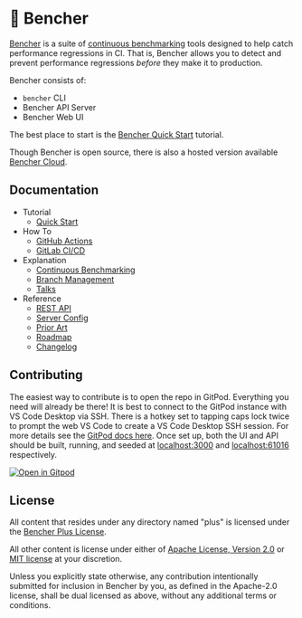 # 🐰 Bencher

[Bencher](https://bencher.dev) is a suite of [continuous benchmarking](https://bencher.dev/docs/explanation/continuous-benchmarking) tools designed to help catch performance regressions in CI. That is, Bencher allows you to detect and prevent performance regressions _before_ they make it to production.

Bencher consists of:

- `bencher` CLI
- Bencher API Server
- Bencher Web UI

The best place to start is the [Bencher Quick Start](https://bencher.dev/docs/tutorial/quick-start) tutorial.

Though Bencher is open source, there is also a hosted version available [Bencher Cloud](https://bencher.dev).

## Documentation

- Tutorial
  - [Quick Start](https://bencher.dev/docs/tutorial/quick-start)
- How To
  - [GitHub Actions](https://bencher.dev/docs/how-to/github-actions)
  - [GitLab CI/CD](https://bencher.dev/docs/how-to/gitlab-ci-cd)
- Explanation
  - [Continuous Benchmarking](https://bencher.dev/docs/explanation/continuous-benchmarking)
  - [Branch Management](https://bencher.dev/docs/explanation/branch-management)
  - [Talks](https://bencher.dev/docs/explanation/talks)
- Reference
  - [REST API](https://bencher.dev/docs/reference/api)
  - [Server Config](https://bencher.dev/docs/reference/server-config)
  - [Prior Art](https://bencher.dev/docs/reference/prior-art)
  - [Roadmap](https://bencher.dev/docs/reference/roadmap)
  - [Changelog](https://bencher.dev/docs/reference/changelog)

## Contributing

The easiest way to contribute is to open the repo in GitPod.
Everything you need will already be there!
It is best to connect to the GitPod instance with VS Code Desktop via SSH.
There is a hotkey set to tapping caps lock twice to prompt the web VS Code to create a VS Code Desktop SSH session.
For more details see the [GitPod docs here](https://www.gitpod.io/docs/references/ides-and-editors/vscode).
Once set up, both the UI and API should be built, running, and seeded at [localhost:3000](http://localhost:3000) and [localhost:61016](http://localhost:61016) respectively.

[![Open in Gitpod](https://gitpod.io/button/open-in-gitpod.svg)](https://gitpod.io/#https://github.com/bencherdev/bencher)

## License
All content that resides under any directory named "plus" is licensed under the <a href="LICENSE-PLUS">Bencher Plus License</a>.

All other content is license under either of <a href="LICENSE-APACHE">Apache License, Version 2.0</a>
or <a href="LICENSE-MIT">MIT license</a> at your discretion.

Unless you explicitly state otherwise, any contribution intentionally submitted
for inclusion in Bencher by you, as defined in the Apache-2.0 license, shall be
dual licensed as above, without any additional terms or conditions.